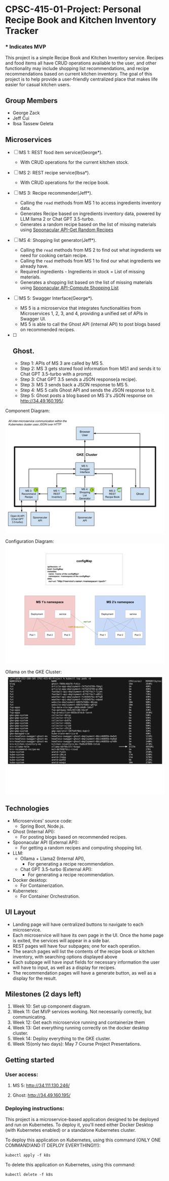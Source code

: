 # CPSC-415-01-Project: Personal Recipe Book and Kitchen Inventory Tracker
### * Indicates MVP

This project is a simple Recipe Book and Kitchen Inventory service. Recipes and food items all have CRUD operations available to the user, and other functionality may include shopping list recommendations, and recipe recommendations based on current kitchen inventory. The goal of this project is to help provide a user-friendly centralized place that makes life easier for casual kitchen users.

## Group Members
- George Zack
- Jeff Cui
- Ibsa Tassew Geleta

## Microservices

- [ ] MS 1: REST food item service(George*). 
    - With CRUD operations for the current kitchen stock.

- [ ] MS 2: REST recipe service(Ibsa*).
    - With CRUD operations for the recipe book.  

- [ ] MS 3: Recipe recommender(Jeff*).
    - Calling the `read` methods from MS 1 to access ingredients inventory data.
    - Generates Recipe based on ingredients inventory data, powered by LLM llama 2 or Chat GPT 3.5-turbo.
    - Generates a random recipe based on the list of missing materials using [Spoonacular API-Get Random Recipes](https://spoonacular.com/food-api/docs#Get-Random-Recipes) 

- [ ] MS 4: Shopping list generator(Jeff*).
    - Calling the `read` methods from MS 2 to find out what ingredients we need for cooking certain recipe.
    - Calling the `read` methods from MS 1 to find our what ingredients we already have.
    - Required ingredients - Ingredients in stock = List of missing materials. 
    - Generates a shopping list based on the list of missing materials using [Spoonacular API-Compute Shopping List](https://spoonacular.com/food-api/docs#Compute-Shopping-List)  

- [ ] MS 5: Swagger Interface(George*).  
    - MS 5 is a microservice that integrates functionalities from Microservices 1, 2, 3, and 4, providing a unified set of APIs in Swagger UI.  
    - MS 5 is able to call the Ghost API (internal API) to post blogs based on recommended recipes.  

- [ ] Ghost. 
    - 
    - Step 1: APIs of MS 3 are called by MS 5.
    - Step 2: MS 3 gets stored food information from MS1 and sends it to Chat GPT 3.5-turbo with a prompt.
    - Step 3: Chat GPT 3.5 sends a JSON response(a recipe).
    - Step 3: MS 3 sends back a JSON response to MS 5.
    - Step 4: MS 5 calls Ghost API and sends the JSON response to it.
    - Step 5: Ghost posts a blog based on MS 3's JSON response on http://34.49.160.195/.



Component Diagram:
![Component Diagram](images/componentUML.png)  

Configuration Diagram:
![Configuration Diagram](images/configurationUML.png)  

Ollama on the GKE Cluster:
![ollama](images/ollama.png)

## Technologies
- Microservices' source code: 
    - Spring Boot, Node.js.
- Ghost (Internal API): 
    - For posting blogs based on recommended recipes.
- Spoonacular API (External API): 
    - For getting a random recipes and computing shopping list.
- LLM: 
    - Ollama + Llama2 (Internal API), 
        - For generating a recipe recommendation.
    - Chat GPT 3.5-turbo (External API): 
        - For generating a recipe recommendation.
- Docker desktop: 
    - For Containerization.
- Kubernetes: 
    - For Container Orchestration.

## UI Layout
- Landing page will have centralized buttons to navigate to each microservice.
- Each microservice will have its own page in the UI. Once the home page is exited, the services will appear in a side bar.
- REST pages will have four subpages; one for each operation.
- The search pages will list the contents of the recipe book or kitchen inventory, with searching options displayed above
- Each subpage will have input fields for necessary information the user will have to input, as well as a display for recipes.
- The recommendation pages will have a generate button, as well as a display for the result.  

## Milestones (2 days left)
1. Week 10: Set up component diagram.
2. Week 11: Get MVP services working. Not necessarily correctly, but communicating.
3. Week 12: Get each microservice running and containerize them
4. Week 13: Get everything running correctly on the docker desktop cluster.
5. Week 14: Deploy everything to the GKE cluster. 
6. Week 15(only two days): May 7 Course Project Presentations.  

## Getting started
### User access: 
1. MS 5: http://34.111.130.246/  

2. Ghost: http://34.49.160.195/

### Deploying instructions:   
This project is a microservice-based application designed to be deployed and run on Kubernetes. To deploy it, you'll need either Docker Desktop (with Kubernetes enabled) or a standalone Kubernetes cluster.

To deploy this application on Kubernetes, using this command (ONLY ONE COMMAND!AND IT DEPLOY EVERYTHING!!!):
```
kubectl apply -f k8s 
```
To delete this application on Kubernetes, using this command:
```
kubectl delete -f k8s 
```